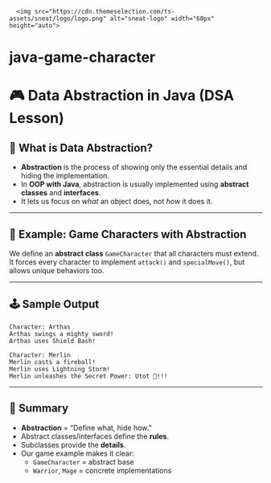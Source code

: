       <img src="https://cdn.themeselection.com/ts-assets/sneat/logo/logo.png" alt="sneat-logo" width="60px" height="auto">

# java-game-character

# 🎮 Data Abstraction in Java (DSA Lesson)

## 📌 What is Data Abstraction?

- **Abstraction** is the process of showing only the essential details and hiding the implementation.
- In **OOP with Java**, abstraction is usually implemented using **abstract classes** and **interfaces**.
- It lets us focus on _what_ an object does, not _how_ it does it.

---

## 🐾 Example: Game Characters with Abstraction

We define an **abstract class** `GameCharacter` that all characters must extend.  
It forces every character to implement `attack()` and `specialMove()`, but allows unique behaviors too.

---

## 🕹️ Sample Output

```
Character: Arthas
Arthas swings a mighty sword!
Arthas uses Shield Bash!

Character: Merlin
Merlin casts a fireball!
Merlin uses Lightning Storm!
Merlin unleashes the Secret Power: Utot 💨!!!
```

---

## 📝 Summary

- **Abstraction** = “Define what, hide how.”
- Abstract classes/interfaces define the **rules**.
- Subclasses provide the **details**.
- Our game example makes it clear:
  - `GameCharacter` = abstract base
  - `Warrior`, `Mage` = concrete implementations
